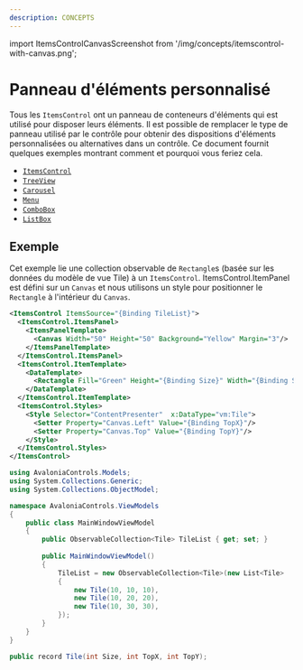 ```yaml
---
description: CONCEPTS
---
```


import ItemsControlCanvasScreenshot from '/img/concepts/itemscontrol-with-canvas.png';

# Panneau d'éléments personnalisé

Tous les `ItemsControl` ont un panneau de conteneurs d'éléments qui est utilisé pour disposer leurs éléments. Il est possible de remplacer le type de panneau utilisé par le contrôle pour obtenir des dispositions d'éléments personnalisées ou alternatives dans un contrôle. Ce document fournit quelques exemples montrant comment et pourquoi vous feriez cela.

- [`ItemsControl`](./../reference/controls/itemscontrol)
- [`TreeView`](./../reference/controls/treeview-1)
- [`Carousel`](./../reference/controls/carousel)
- [`Menu`](./../reference/controls/menu)
- [`ComboBox`](./../reference/controls/combobox)
- [`ListBox`](./../reference/controls/listbox)

## Exemple
Cet exemple lie une collection observable de `Rectangle`s (basée sur les données du modèle de vue Tile) à un `ItemsControl`. ItemsControl.ItemPanel est défini sur un `Canvas` et nous utilisons un style pour positionner le `Rectangle` à l'intérieur du `Canvas`.

```xml
<ItemsControl ItemsSource="{Binding TileList}">
  <ItemsControl.ItemsPanel>
    <ItemsPanelTemplate>
      <Canvas Width="50" Height="50" Background="Yellow" Margin="3"/>
    </ItemsPanelTemplate>
  </ItemsControl.ItemsPanel>
  <ItemsControl.ItemTemplate>
    <DataTemplate>
      <Rectangle Fill="Green" Height="{Binding Size}" Width="{Binding Size}"/>
    </DataTemplate>
  </ItemsControl.ItemTemplate>
  <ItemsControl.Styles>
    <Style Selector="ContentPresenter"  x:DataType="vm:Tile">
      <Setter Property="Canvas.Left" Value="{Binding TopX}"/>
      <Setter Property="Canvas.Top" Value="{Binding TopY}"/>
    </Style>
  </ItemsControl.Styles>
</ItemsControl>
```

```csharp title='Modèle de vue C#'
using AvaloniaControls.Models;
using System.Collections.Generic;
using System.Collections.ObjectModel;

namespace AvaloniaControls.ViewModels
{
    public class MainWindowViewModel
    {
        public ObservableCollection<Tile> TileList { get; set; }
        
        public MainWindowViewModel()
        {
            TileList = new ObservableCollection<Tile>(new List<Tile>
            {
                new Tile(10, 10, 10),
                new Tile(10, 20, 20),
                new Tile(10, 30, 30),
            });    
        }
    }
}
```

```csharp title='Classe d'élément C#'
public record Tile(int Size, int TopX, int TopY);
```

<img src={ItemsControlCanvasScreenshot} alt="" />